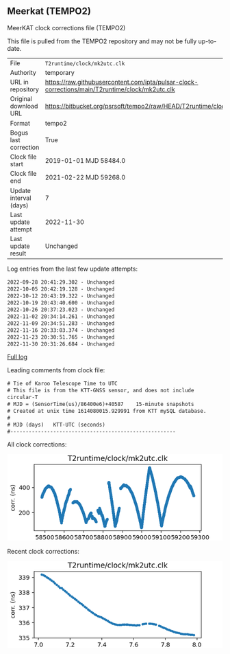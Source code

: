 
## Meerkat (TEMPO2)

MeerKAT clock corrections file (TEMPO2)

This file is pulled from the TEMPO2 repository and may not be fully up-to-date.

|     |     |
|:--- |:--- |
| File | `T2runtime/clock/mk2utc.clk` |
| Authority | temporary |
| URL in repository | <https://raw.githubusercontent.com/ipta/pulsar-clock-corrections/main/T2runtime/clock/mk2utc.clk> |
| Original download URL | <https://bitbucket.org/psrsoft/tempo2/raw/HEAD/T2runtime/clock/mk2utc.clk> |
| Format | tempo2 |
| Bogus last correction | True |
| Clock file start | 2019-01-01 MJD 58484.0 |
| Clock file end | 2021-02-22 MJD 59268.0 |
| Update interval (days) | 7 |
| Last update attempt | 2022-11-30 |
| Last update result | Unchanged |

Log entries from the last few update attempts:
```
2022-09-28 20:41:29.302 - Unchanged
2022-10-05 20:42:19.128 - Unchanged
2022-10-12 20:43:19.322 - Unchanged
2022-10-19 20:43:40.600 - Unchanged
2022-10-26 20:37:23.023 - Unchanged
2022-11-02 20:34:14.261 - Unchanged
2022-11-09 20:34:51.283 - Unchanged
2022-11-16 20:33:03.374 - Unchanged
2022-11-23 20:30:51.765 - Unchanged
2022-11-30 20:31:26.684 - Unchanged
```
[Full log](https://raw.githubusercontent.com/ipta/pulsar-clock-corrections/main/log/T2runtime/clock/mk2utc.clk.log)

Leading comments from clock file:

    # Tie of Karoo Telescope Time to UTC
    # This file is from the KTT-GNSS sensor, and does not include circular-T
    # MJD = (SensorTime(us)/86400e6)+40587    15-minute snapshots
    # Created at unix time 1614080015.929991 from KTT mySQL database.
    #
    # MJD (days)   KTT-UTC (seconds)
    #------------------------------------------------------



All clock corrections:

![plot of all clock corrections](mk2utc.clk.png "All corrections")

Recent clock corrections:

![plot of recent clock corrections](mk2utc.clk.short.png "Recent corrections")


